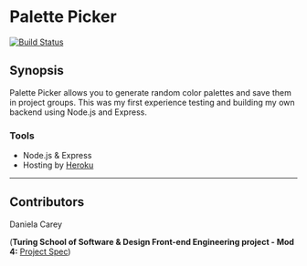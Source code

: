 # Palette Picker
[![Build Status](https://travis-ci.org/danielafcarey/palette-picker.svg?branch=master)](https://travis-ci.org/danielafcarey/palette-picker)

## Synopsis

Palette Picker allows you to generate random color palettes and save them in project groups. This was my first experience testing and building my own backend using Node.js and Express. 

### Tools 

* Node.js & Express 
* Hosting by [Heroku](https://www.heroku.com/)

---

## Contributors

Daniela Carey

(**Turing School of Software & Design Front-end Engineering project - Mod 4:** [Project Spec](http://frontend.turing.io/projects/palette-picker.html)) 
